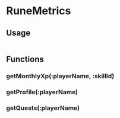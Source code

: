 # RuneMetrics

## Usage

```javascript

```

## Functions

### getMonthlyXp\(:playerName, :skillId\) <a id="getmonthlyxp"></a>

### getProfile\(:playerName\) <a id="getprofile"></a>

### getQuests\(:playerName\) <a id="getquests"></a>


